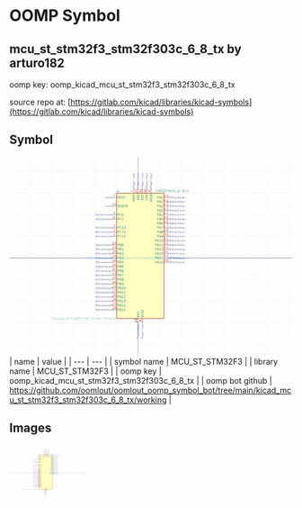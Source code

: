 # OOMP Symbol  
## mcu_st_stm32f3_stm32f303c_6_8_tx  by arturo182  
  
oomp key: oomp_kicad_mcu_st_stm32f3_stm32f303c_6_8_tx  
  
source repo at: [https://gitlab.com/kicad/libraries/kicad-symbols](https://gitlab.com/kicad/libraries/kicad-symbols)  
## Symbol  
  
[![working.png](working_600.png)](working.png)  
| name | value | 
| --- | --- | 
| symbol name | MCU_ST_STM32F3 | 
| library name | MCU_ST_STM32F3 | 
| oomp key | oomp_kicad_mcu_st_stm32f3_stm32f303c_6_8_tx | 
| oomp bot github | https://github.com/oomlout/oomlout_oomp_symbol_bot/tree/main/kicad_mcu_st_stm32f3_stm32f303c_6_8_tx/working | 
## Images  
  
[![working.png](working_140.png)](working.png)  
